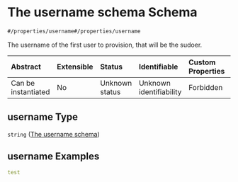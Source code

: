 # The username schema Schema

```txt
#/properties/username#/properties/username
```

The username of the first user to provision, that will be the sudoer.

| Abstract            | Extensible | Status         | Identifiable            | Custom Properties | Additional Properties | Access Restrictions | Defined In                                                                                |
| :------------------ | :--------- | :------------- | :---------------------- | :---------------- | :-------------------- | :------------------ | :---------------------------------------------------------------------------------------- |
| Can be instantiated | No         | Unknown status | Unknown identifiability | Forbidden         | Allowed               | none                | [configuration.schema.json*](../schemas/configuration.schema.json "open original schema") |

## username Type

`string` ([The username schema](configuration-properties-the-username-schema.md))

## username Examples

```yaml
test

```
